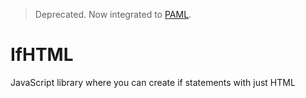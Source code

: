 > Deprecated. Now integrated to [PAML](https://github.com/5qc/PAML).
# IfHTML
JavaScript library where you can create if statements with just HTML
